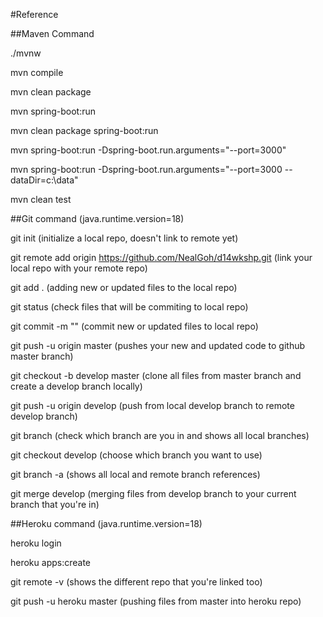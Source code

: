 #Reference

##Maven Command

./mvnw

mvn compile

mvn clean package

mvn spring-boot:run

mvn clean package spring-boot:run

mvn spring-boot:run -Dspring-boot.run.arguments="--port=3000"

mvn spring-boot:run -Dspring-boot.run.arguments="--port=3000 --dataDir=c:\data"

mvn clean test



##Git command <if you need to push to heroku at the end of the day then create your system.properties file in the project root first>(java.runtime.version=18)

git init (initialize a local repo, doesn't link to remote yet)

git remote add origin https://github.com/NealGoh/d14wkshp.git (link your local repo with your remote repo)

git add . (adding new or updated files to the local repo)

git status (check files that will be commiting to local repo)

git commit -m "<commit message>" (commit new or updated files to local repo)

git push -u origin master (pushes your new and updated code to github master branch)

git checkout -b develop master (clone all files from master branch and create a develop branch locally)

git push -u origin develop (push from local develop branch to remote<github> develop branch)

git branch (check which branch are you in and shows all local branches)

git checkout develop (choose which branch you want to use)

git branch -a (shows all local and remote branch references)

git merge develop (merging files from develop branch to your current branch that you're in)

<remember to push your files again after the merge>


##Heroku command <requires system.properties file in project root>(java.runtime.version=18)

<make sure you are on your master branch>
heroku login

heroku apps:create

git remote -v (shows the different repo that you're linked too)

git push -u heroku master (pushing files from master into heroku repo)